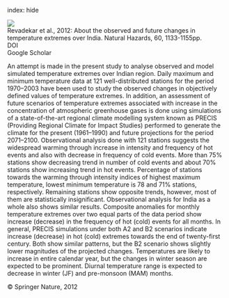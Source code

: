 index: hide

<div class="Citation">
    <div class="Citation-thumb CitationThumb-linked"  data-href="https://doi.org/10.1007/s11069-011-9895-4">
      <img src="https://static.claimspace.cloud/climate-study-static/refs/thumbs/2/Revadekar_et_al_2012-thumb.png" />
    </div>

  <div class="Citation-body">
    <div class="Citation-text">Revadekar et al., 2012: About the observed and future changes in temperature extremes over India. <span class="Article-journal">Natural Hazards, </span><span class="Article-volume">60, </span>1133-1155pp.</div>
    <div class="Citation-links">
      <div class="CitationLink" data-href="https://doi.org/10.1007/s11069-011-9895-4">
        <div class="CitationLink-icon CitationLink-Doi"></div>
        <div class="CitationLink-text">DOI</div>
      </div>
      <div class="CitationLink" data-href="https://scholar.google.com/scholar?q=10.1007/s11069-011-9895-4">
        <div class="CitationLink-icon CitationLink-Scholar"></div>
        <div class="CitationLink-text">Google Scholar</div>
      </div>
    </div>
  </div>
</div>

An attempt is made in the present study to analyse observed and model simulated temperature extremes over Indian region. Daily maximum and minimum temperature data at 121 well-distributed stations for the period 1970–2003 have been used to study the observed changes in objectively defined values of temperature extremes. In addition, an assessment of future scenarios of temperature extremes associated with increase in the concentration of atmospheric greenhouse gases is done using simulations of a state-of-the-art regional climate modelling system known as PRECIS (Providing Regional Climate for Impact Studies) performed to generate the climate for the present (1961–1990) and future projections for the period 2071–2100. Observational analysis done with 121 stations suggests the widespread warming through increase in intensity and frequency of hot events and also with decrease in frequency of cold events. More than 75% stations show decreasing trend in number of cold events and about 70% stations show increasing trend in hot events. Percentage of stations towards the warming through intensity indices of highest maximum temperature, lowest minimum temperature is 78 and 71% stations, respectively. Remaining stations show opposite trends, however, most of them are statistically insignificant. Observational analysis for India as a whole also shows similar results. Composite anomalies for monthly temperature extremes over two equal parts of the data period show increase (decrease) in the frequency of hot (cold) events for all months. In general, PRECIS simulations under both A2 and B2 scenarios indicate increase (decrease) in hot (cold) extremes towards the end of twenty-first century. Both show similar patterns, but the B2 scenario shows slightly lower magnitudes of the projected changes. Temperatures are likely to increase in entire calendar year, but the changes in winter season are expected to be prominent. Diurnal temperature range is expected to decrease in winter (JF) and pre-monsoon (MAM) months.

<div class="Citation-copy">
&copy; Springer Nature, 2012
</div>